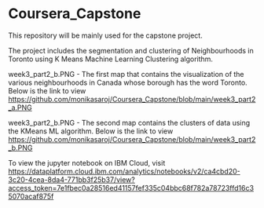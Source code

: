 # Coursera_Capstone
This repository will be mainly used for the capstone project.

The project includes the segmentation and clustering of Neighbourhoods in Toronto using K Means Machine Learning Clustering algorithm.

week3_part2_b.PNG - The first map that contains the visualization of the various neighbourhoods in Canada whose borough has the word Toronto. Below is the link to view
https://github.com/monikasaroj/Coursera_Capstone/blob/main/week3_part2_a.PNG

week3_part2_b.PNG - The second map contains the clusters of data using the KMeans ML algorithm. Below is the link to view
https://github.com/monikasaroj/Coursera_Capstone/blob/main/week3_part2_b.PNG

To view the jupyter notebook on IBM Cloud, visit
https://dataplatform.cloud.ibm.com/analytics/notebooks/v2/ca4cbd20-3c20-4cea-8da4-771bb3f25b37/view?access_token=7e1fbec0a28516ed41157fef335c04bbc68f782a78723ffd16c35070acaf875f
